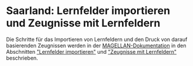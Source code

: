 
# Saarland: Lernfelder importieren und Zeugnisse mit Lernfeldern

Die Schritte für das Importieren von Lernfeldern und den Druck von darauf basierenden Zeugnissen werden in der [MAGELLAN-Dokumentation](https://doc.magellan6.stueber.de/) in den Abschnitten ["Lernfelder importieren"](https://doc.magellan7.stueber.de/schulverwaltung/regionales/saarland/lernfelder-importieren)  und ["Zeugnisse mit Lernfeldern"](https://doc.magellan7.stueber.de/schulverwaltung/regionales/saarland/zeugnisse) beschrieben.
